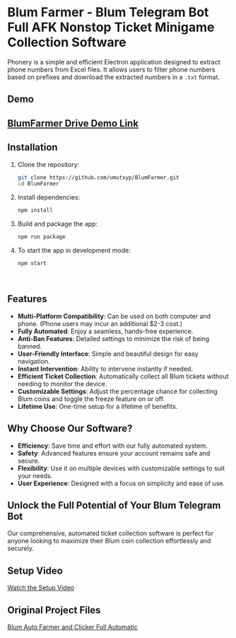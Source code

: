 # Blum Farmer - Blum Telegram Bot Full AFK Nonstop Ticket Minigame Collection Software

Phonery is a simple and efficient Electron application designed to extract phone numbers from Excel files. It allows users to filter phone numbers based on prefixes and download the extracted numbers in a `.txt` format.

## Demo
## [BlumFarmer Drive Demo Link](https://drive.google.com/file/d/1o2yInHU-YQWU-pizdSiZqGfi7Wb19PE8/view?usp=sharing)

## Installation

1. Clone the repository:

    ```bash
    git clone https://github.com/umutxyp/BlumFarmer.git
    cd BlumFarmer
    ```

2. Install dependencies:

    ```bash
    npm install
    ```

3. Build and package the app:

    ```bash
    npm run package
    ```

4. To start the app in development mode:

    ```bash
    npm start
    ```

<br>

## Features
- **Multi-Platform Compatibility**: Can be used on both computer and phone. (Phone users may incur an additional $2-3 cost.)
- **Fully Automated**: Enjoy a seamless, hands-free experience.
- **Anti-Ban Features**: Detailed settings to minimize the risk of being banned.
- **User-Friendly Interface**: Simple and beautiful design for easy navigation.
- **Instant Intervention**: Ability to intervene instantly if needed.
- **Efficient Ticket Collection**: Automatically collect all Blum tickets without needing to monitor the device.
- **Customizable Settings**: Adjust the percentage chance for collecting Blum coins and toggle the freeze feature on or off.
- **Lifetime Use**: One-time setup for a lifetime of benefits.

## Why Choose Our Software?
- **Efficiency**: Save time and effort with our fully automated system.
- **Safety**: Advanced features ensure your account remains safe and secure.
- **Flexibility**: Use it on multiple devices with customizable settings to suit your needs.
- **User Experience**: Designed with a focus on simplicity and ease of use.

## Unlock the Full Potential of Your Blum Telegram Bot
Our comprehensive, automated ticket collection software is perfect for anyone looking to maximize their Blum coin collection effortlessly and securely.

## Setup Video
[Watch the Setup Video](https://www.youtube.com/watch?v=RJ84fMLJCaw)

## Original Project Files
[Blum Auto Farmer and Clicker Full Automatic](https://codeshare.me/c/14pfj9idi1gi9wxs)
